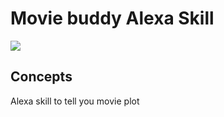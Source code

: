 Movie buddy Alexa Skill
===========================================

<img src="https://m.media-amazon.com/images/G/01/mobile-apps/dex/alexa/alexa-skills-kit/tutorials/quiz-game/header._TTH_.png" />



Concepts
--------

Alexa skill to tell you movie plot



